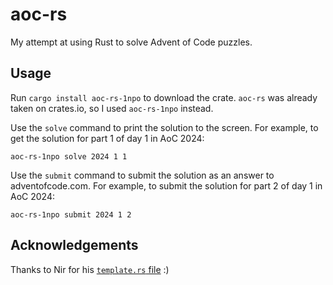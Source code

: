 # aoc-rs

My attempt at using Rust to solve Advent of Code puzzles.

## Usage

Run `cargo install aoc-rs-1npo` to download the crate. `aoc-rs` was already taken on crates.io, so I used `aoc-rs-1npo` instead.

Use the `solve` command to print the solution to the screen. For example, to get the solution for part 1 of day 1 in AoC 2024:

```
aoc-rs-1npo solve 2024 1 1
```

Use the `submit` command to submit the solution as an answer to adventofcode.com. For example, to submit the solution for part 2 of day 1 in AoC 2024:

```
aoc-rs-1npo submit 2024 1 2
```

## Acknowledgements

Thanks to Nir for his [`template.rs` file](https://github.com/quicknir/advent_rust/blob/main/advent_2023/src/bin/template.rs) :)